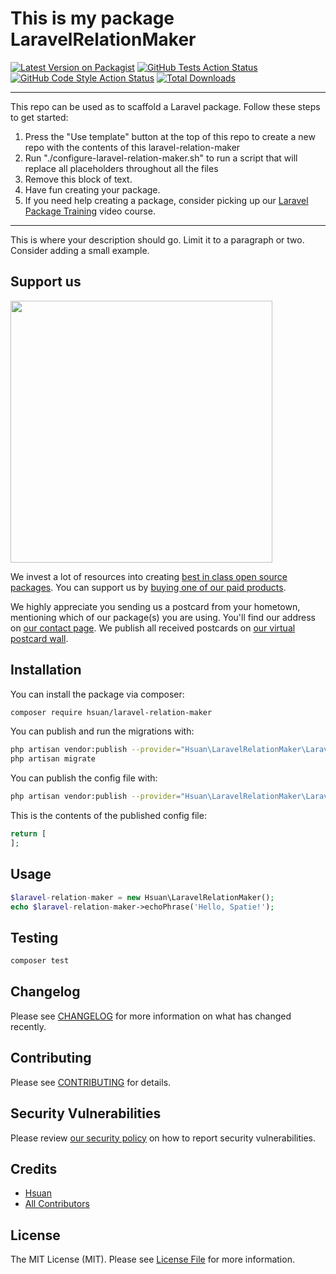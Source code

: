 # This is my package LaravelRelationMaker

[![Latest Version on Packagist](https://img.shields.io/packagist/v/hsuan/laravel-relation-maker.svg?style=flat-square)](https://packagist.org/packages/hsuan/laravel-relation-maker)
[![GitHub Tests Action Status](https://img.shields.io/github/workflow/status/hsuan/laravel-relation-maker/run-tests?label=tests)](https://github.com/hsuan/laravel-relation-maker/actions?query=workflow%3Arun-tests+branch%3Amain)
[![GitHub Code Style Action Status](https://img.shields.io/github/workflow/status/hsuan/laravel-relation-maker/Check%20&%20fix%20styling?label=code%20style)](https://github.com/hsuan/laravel-relation-maker/actions?query=workflow%3A"Check+%26+fix+styling"+branch%3Amain)
[![Total Downloads](https://img.shields.io/packagist/dt/hsuan/laravel-relation-maker.svg?style=flat-square)](https://packagist.org/packages/hsuan/laravel-relation-maker)

---
This repo can be used as to scaffold a Laravel package. Follow these steps to get started:

1. Press the "Use template" button at the top of this repo to create a new repo with the contents of this laravel-relation-maker
2. Run "./configure-laravel-relation-maker.sh" to run a script that will replace all placeholders throughout all the files
3. Remove this block of text.
4. Have fun creating your package.
5. If you need help creating a package, consider picking up our <a href="https://laravelpackage.training">Laravel Package Training</a> video course.
---

This is where your description should go. Limit it to a paragraph or two. Consider adding a small example.

## Support us

[<img src="https://github-ads.s3.eu-central-1.amazonaws.com/laravel-relation-maker.jpg?t=1" width="419px" />](https://spatie.be/github-ad-click/laravel-relation-maker)

We invest a lot of resources into creating [best in class open source packages](https://spatie.be/open-source). You can support us by [buying one of our paid products](https://spatie.be/open-source/support-us).

We highly appreciate you sending us a postcard from your hometown, mentioning which of our package(s) you are using. You'll find our address on [our contact page](https://spatie.be/about-us). We publish all received postcards on [our virtual postcard wall](https://spatie.be/open-source/postcards).

## Installation

You can install the package via composer:

```bash
composer require hsuan/laravel-relation-maker
```

You can publish and run the migrations with:

```bash
php artisan vendor:publish --provider="Hsuan\LaravelRelationMaker\LaravelRelationMakerServiceProvider" --tag="laravel-relation-maker-migrations"
php artisan migrate
```

You can publish the config file with:
```bash
php artisan vendor:publish --provider="Hsuan\LaravelRelationMaker\LaravelRelationMakerServiceProvider" --tag="laravel-relation-maker-config"
```

This is the contents of the published config file:

```php
return [
];
```

## Usage

```php
$laravel-relation-maker = new Hsuan\LaravelRelationMaker();
echo $laravel-relation-maker->echoPhrase('Hello, Spatie!');
```

## Testing

```bash
composer test
```

## Changelog

Please see [CHANGELOG](CHANGELOG.md) for more information on what has changed recently.

## Contributing

Please see [CONTRIBUTING](.github/CONTRIBUTING.md) for details.

## Security Vulnerabilities

Please review [our security policy](../../security/policy) on how to report security vulnerabilities.

## Credits

- [Hsuan](https://github.com/hsuan1117)
- [All Contributors](../../contributors)

## License

The MIT License (MIT). Please see [License File](LICENSE.md) for more information.
